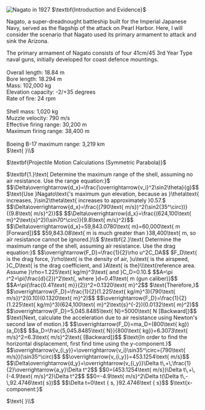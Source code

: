 <html>
<head>
<title>CSI Project - Main</title>
<script type="text/x-mathjax-config">
  MathJax.Hub.Config({tex2jax: {inlineMath: [['$','$'], ['\\(','\\)']]}});
</script>
<script type="text/javascript" async
  src="https://cdn.mathjax.org/mathjax/latest/MathJax.js?config=TeX-AMS_CHTML">
</script>
</head>
<body>
<img src="https://upload.wikimedia.org/wikipedia/commons/b/b9/Nagato05cropped.jpg" alt="Nagato in 1927">
$\textbf{Introduction and Evidence}$
<p>
Nagato, a super-dreadnought battleship built for the Imperial Japanese Navy, served as the flagship of the attack on Pearl Harbor. Here, I will consider the scenario that Nagato used its primary armament to attack and sink the Arizona.
</p>
<p>
The primary armament of Nagato consists of four 41cm/45 3rd Year Type naval guns, initially developed for coast defence mountings.<br><br>
Overall length: 18.84 m<br>
Bore length: 18.294 m<br>
Mass: 102,000 kg<br>
Elevation capacity: -2/+35 degrees<br>
Rate of fire: 24 rpm<br><br>
Shell mass: 1,020 kg<br>
Muzzle velocity: 790 m/s<br>
Effective firing range: 30,200 m<br>
Maximum firing range: 38,400 m<br><br>
Boeing B-17 maximum range: 3,219 km<br>
$\text{ }\\$
</p>
$\textbf{Projectile Motion Calculations (Symmetric Parabola)}$
<p>
$\textbf{1.}\text{ Determine the maximum range of the shell, assuming no air resistance. Use the range equation:}$
$$\Delta\overrightarrow{d_x}=\frac{\overrightarrow{v_i}^2\sin2\theta}{g}$$
$\text{Use }Nagato\text{'s maximum gun elevation, because as }\theta\text{ increases, }\sin2\theta\text{ increases to approximately }0.57.$
$$\Delta\overrightarrow{d_x}=\frac{(790\text{ m/s})^2(\sin2(35^\circ))}{(9.8\text{ m/s}^2)}$$
$$\Delta\overrightarrow{d_x}=\frac{(624,100\text{ m}^2\text{s}^2)(\sin70^\circ)}{9.8\text{ m/s}^2}$$
$$\Delta\overrightarrow{d_x}=59,843.0780\text{ m}=60,000\text{ m [Forward]}$$
$59,843.08\text{ m is much greater than }38,400\text{ m, so air resistance cannot be ignored.}\\$
$\textbf{2.}\text{ Determine the maximum range of the shell, assuming air resistance. Use the drag equation:}$
$$\overrightarrow{F_D}=\frac{1}{2}\rho u^2C_DA$$
$F_D\text{ is the drag force, }\rho\text{ is the density of air, }u\text{ is the airspeed, }C_D\text{ is the drag coefficient, and }A\text{ is the}\\\text{reference area. Assume }\rho=1.225\text{ kg/m}^3\text{ and }C_D=0.10.$
$$A=\pi r^2=\pi(\frac{d}{2})^2\text{, where }d=0.41\text{ m (gun caliber)}$$
$$A=\pi(\frac{0.41\text{ m}}{2})^2=0.1320\text{ m}^2$$
$\text{Therefore,}$
$$\overrightarrow{F_D}=\frac{1}{2}(1.225\text{ kg/m}^3)(790\text{ m/s})^2(0.10)(0.1320\text{ m}^2)$$
$$\overrightarrow{F_D}=\frac{1}{2}(1.225\text{ kg/m}^3)(624,100\text{ m}^2\text{s}^{-2})(0.0132\text{ m}^2)$$
$$\overrightarrow{F_D}=5,045.8485\text{ N}=5000\text{ N [Backward]}$$
$\text{Next, calculate the acceleration due to air resistance using Newton's second law of motion.}$
$$\overrightarrow{F_D}=ma_D=(800\text{ kg})(a_D)$$
$$a_D=\frac{5,045.8485\text{ N}}{800\text{ kg}}=6.3073\text{ m/s}^2=6.3\text{ m/s}^2\text{ [Backward]}$$
$\text{In order to find the horizontal displacement, first find time using the y-component.}$
$$\overrightarrow{v_{i_y}}=\overrightarrow{v_i}\sin35^\circ=(790\text{ m/s})(\sin35^\circ)$$
$$\overrightarrow{v_{i_y}}=453.1254\text{ m/s}$$
$$\Delta\overrightarrow{d_y}=\overrightarrow{v_{i_y}}\Delta t\,+\,\frac{1}{2}\overrightarrow{a_y}\Delta t^2$$
$$0=(453.1254\text{ m/s})\Delta t\,+\,(-4.9\text{ m/s}^2)\Delta t^2$$
$$0=-4.9\text{ m/s}^2\Delta t(\Delta t\,-\,92.4746\text{ s})$$
$$\Delta t=0\text { s, }92.4746\text { s}$$
$\text{x-component:}$

$\text{ }\\$
</p>
</body>
</html>

